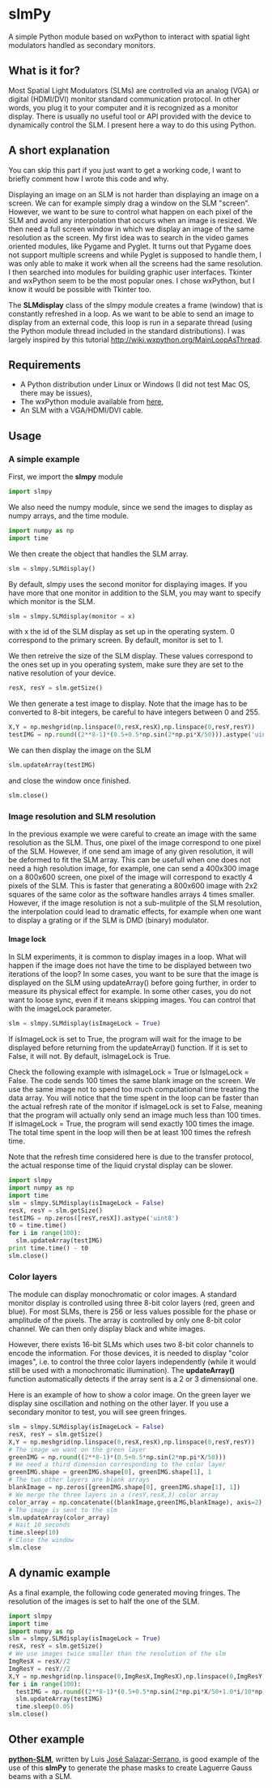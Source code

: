 # slmPy
A simple Python module based on wxPython to interact with spatial light modulators handled as secondary monitors.

## What is it for?

Most Spatial Light Modulators (SLMs) are controlled via an analog (VGA) or digital (HDMI/DVI) monitor standard communication protocol. In other words, you plug it to your computer and it is recognized as a monitor display. There is usually no useful tool or API provided with the device to dynamically control the SLM. I present here a way to do this using Python.

## A short explanation
You can skip this part if you just want to get a working code, I want to briefly comment how I wrote this code and why.

Displaying an image on an SLM is not harder than displaying an image on a screen. We can for example simply drag a window on the SLM "screen". However, we want to be sure to control what happen on each pixel of the SLM and avoid any interpolation that occurs when an image is resized. We then need a full screen window in which we display an image of the same resolution as the screen. My first idea was to search in the video games oriented modules, like Pygame and Pyglet. It turns out that Pygame does not support multiple screens and while Pyglet is supposed to handle them, I was only able to make it work when all the screens had the same resolution. I then searched into modules for building graphic user interfaces. Tkinter and wxPython seem to be the most popular ones. I chose wxPython, but I know it would be possible with Tkinter too.

The **SLMdisplay** class of the slmpy module creates a frame (window) that is constantly refreshed in a loop. As we want to be able to send an image to display from an external code, this loop is run in a separate thread (using the Python module thread included in the standard distributions). I was largely inspired by this tutorial http://wiki.wxpython.org/MainLoopAsThread.

## Requirements

* A Python distribution under Linux or Windows (I did not test Mac OS, there may be issues),
* The wxPython module available from [here](http://www.wxpython.org/),
* An SLM with a VGA/HDMI/DVI cable.

## Usage

### A simple example
First, we import the **slmpy** module

```python
import slmpy
```

We also need the numpy module, since we send the images to display as numpy arrays, and the time module.

```python
import numpy as np
import time
```

We then create the object that handles the SLM array.

```python
slm = slmpy.SLMdisplay()
```

By default, slmpy uses the second monitor for displaying images. If you have more that one monitor in addition to the SLM, you may want to specify which monitor is the SLM.

```python
slm = slmpy.SLMdisplay(monitor = x)
```

with x the id of the SLM display as set up in the operating system. 0 correspond to the primary screen. By default, monitor is set to 1.

We then retreive the size of the SLM display. These values correspond to the ones set up in you operating system, make sure they are set to the native resolution of your device. 

```python
resX, resY = slm.getSize()
```

We then generate a test image to display. Note that the image has to be converted to 8-bit integers, be careful to have integers between 0 and 255.

```python
X,Y = np.meshgrid(np.linspace(0,resX,resX),np.linspace(0,resY,resY))
testIMG = np.round((2**8-1)*(0.5+0.5*np.sin(2*np.pi*X/50))).astype('uint8'))
```

We can then display the image on the SLM 

```python
slm.updateArray(testIMG)
```

and close the window once finished.

```python
slm.close()
```
 

### Image resolution and SLM resolution

In the previous example we were careful to create an image with the same resolution as the SLM. Thus, one pixel of the image correspond to one pixel of the SLM. However, if one send am image of any given resolution, it will be deformed to fit the SLM array. This can be usefull when one does not need a high resolution image, for example, one can send a 400x300 image on a 800x600 screen, one pixel of the image will correspond to exactly 4 pixels of the SLM. This is faster that generating a 800x600 image with 2x2 squares of the same color as the software handles arrays 4 times smaller. However, if the image resolution is not a sub-mulitple of the SLM resolution, the interpolation could lead to dramatic effects, for example when one want to display a grating or if the SLM is DMD (binary) modulator.


#### Image lock

In SLM experiments, it is common to display images in a loop. What will happen if the image does not have the time to be displayed between two iterations of the loop? In some cases, you want to be sure that the image is displayed on the SLM using updateArray() before going further, in order to measure its physical effect for example. In some other cases, you do not want to loose sync, even if it means skipping images. You can control that with the imageLock parameter.

```python
slm = slmpy.SLMdisplay(isImageLock = True)
```

If isImageLock is set to True, the program will wait for the image to be displayed before returning from the updateArray() function. If it is set to False, it will not. By default, isImageLock is True.

Check the following example with isImageLock = True or IsImageLock = False. The code sends 100 times the same blank image on the screen. We use the same image not to spend too much computational time treating the data array. You will notice that the time spent in the loop can be faster than the actual refresh rate of the monitor if isImageLock is set to False, meaning that the program will actually only send an image much less than 100 times. If isImageLock = True, the program will send exactly 100 times the image. The total time spent in the loop will then be at least 100 times the refresh time. 

Note that the refresh time considered here is due to the transfer protocol, the actual response time of the liquid crystal display can be slower.  

```python
import slmpy
import numpy as np
import time
slm = slmpy.SLMdisplay(isImageLock = False)
resX, resY = slm.getSize()
testIMG = np.zeros([resY,resX]).astype('uint8')
t0 = time.time()
for i in range(100):
  slm.updateArray(testIMG)
print time.time() - t0
slm.close()
```

### Color layers

The module can display monochromatic or color images. A standard monitor display is controlled using three 8-bit color layers (red, green and blue). For most SLMs, there is 256 or less values possible for the phase or amplitude of the pixels. The array is controlled by only one 8-bit color channel. We can then only display black and white images.

However, there exists 16-bit SLMs which uses two 8-bit color channels to encode the information. For those devices, it is needed to display "color images", i.e. to control the three color layers independently (while it would still be used with a monochromatic illumination). The **updateArray()** function automatically detects if the array sent is a 2 or 3 dimensional one.

Here is an example of how to show a color image. On the green layer we display sine oscillation and nothing on the other layer. If you use a secondary monitor to test, you will see green fringes.

```python
slm = slmpy.SLMdisplay(isImageLock = False)
resX, resY = slm.getSize()
X,Y = np.meshgrid(np.linspace(0,resX,resX),np.linspace(0,resY,resY))
# The image we want on the green layer
greenIMG = np.round((2**8-1)*(0.5+0.5*np.sin(2*np.pi*X/50)))
# We need a third dimension corresponding to the color layer
greenIMG.shape = greenIMG.shape[0], greenIMG.shape[1], 1
# The two other layers are blank arrays
blankImage = np.zeros([greenIMG.shape[0], greenIMG.shape[1], 1])
# We merge the three layers in a (resY,resX,3) color array
color_array = np.concatenate((blankImage,greenIMG,blankImage), axis=2).astype('uint8')
# The image is sent to the slm
slm.updateArray(color_array)
# Wait 10 seconds
time.sleep(10)
# Close the window
slm.close
```

## A dynamic example

As a final example, the following code generated moving fringes. The resolution of the images is set to half the one of the SLM.

```python
import slmpy
import time
import numpy as np
slm = slmpy.SLMdisplay(isImageLock = True)
resX, resY = slm.getSize()
# We use images twice smaller than the resolution of the slm
ImgResX = resX//2
ImgResY = resY//2
X,Y = np.meshgrid(np.linspace(0,ImgResX,ImgResX),np.linspace(0,ImgResY,ImgResY))
for i in range(100):
  testIMG = np.round((2**8-1)*(0.5+0.5*np.sin(2*np.pi*X/50+1.0*i/10*np.pi))).astype('uint8')
  slm.updateArray(testIMG)
  time.sleep(0.05)
slm.close()
```

## Other example

[**python-SLM**](https://github.com/totesalaz/python-SLM), written by Luis [José Salazar-Serrano](http://www.opensourcelab.salazarserrano.com/), is good example of the use of this **slmPy** to generate the phase masks to create Laguerre Gauss beams with a SLM. 
